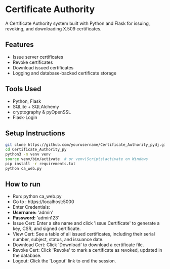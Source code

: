 # Certificate Authority 

A Certificate Authority system built with Python and Flask for issuing, revoking, and downloading X.509 certificates.

## Features

- Issue server certificates
- Revoke certificates
- Download issued certificates
- Logging and database-backed certificate storage

## Tools Used 

- Python, Flask
- SQLite + SQLAlchemy
- cryptography & pyOpenSSL
- Flask-Login

## Setup Instructions

```bash
git clone https://github.com/yourusername/Certificate_Authority_pydj.git
cd Certificate_Authority_py
python3 -m venv venv
source venv/bin/activate  # or venv\Scripts\activate on Windows
pip install -r requirements.txt
python ca_web.py
```

## How to run

- Run: python ca_web.py
- Go to : https://localhost:5000
- Enter Credentials:
- **Username:** 'admin'
- **Password:** 'admin123'
- Issue Cert: Enter a site name and click 'Issue Certificate' to generate a key, CSR, and signed certificate.
- View Cert: See a table of all issued certificates, including their serial number, subject, status, and issuance date.
- Download Cert: Click 'Download' to download a certificate file.
- Revoke Cert: Click 'Revoke' to mark a certificate as revoked, updated in the database.
- Logout: Click the 'Logout' link to end the session.
